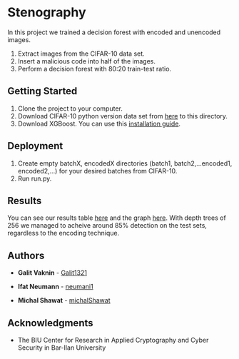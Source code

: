 # Stenography

In this project we trained a decision forest with encoded and unencoded images.
1. Extract images from the CIFAR-10 data set.
2. Insert a malicious code into half of the images.
3. Perform a decision forest with 80:20 train-test ratio.

## Getting Started

1. Clone the project to your computer.
2. Download CIFAR-10 python version data set from [here](https://www.cs.toronto.edu/~kriz/cifar.html) to this directory.
3. Download XGBoost. You can use this [installation guide](https://xgboost.readthedocs.io/en/latest/build.html).

## Deployment

1. Create empty batchX, encodedX directories (batch1, batch2,...encoded1, encoded2,...) for your desired batches from CIFAR-10.
2. Run run.py.

## Results
You can see our results table [here](https://github.com/michalShawat/Stenography/blob/master/results%20table.PNG)
and the graph [here](https://github.com/michalShawat/Stenography/blob/master/graphUpdated.PNG).
With depth trees of 256 we managed to acheive around 85% detection on the test sets, regardless to the encoding technique.

## Authors

* **Galit Vaknin** - [Galit1321](https://github.com/Galit1321)

* **Ifat Neumann** - [neumani1](https://github.com/neumani1)

* **Michal Shawat** - [michalShawat](https://github.com/michalShawat)

## Acknowledgments

* The BIU Center for Research in Applied Cryptography and Cyber Security in Bar-Ilan University
